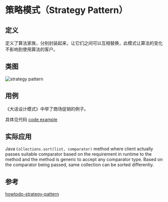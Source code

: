 
# 策略模式（Strategy Pattern）

## 定义
 
定义了算法家族，分别封装起来，让它们之间可以互相替换，此模式让算法的变化不影响到使用算法的客户。
 
## 类图

![strategy pattern](https://gitee.com/gdhu/testtingop/raw/master/2019-12-10_031.jpg)

## 用例

《大话设计模式》中举了商场促销的例子。

具体见代码 [code example](./code/u002)

## 实际应用

Java `Collections.sort(list, comparator)` method where client actually passes suitable 
comparator based on the requirement in runtime to the method and the method is generic to accept any comparator type. 
Based on the comparator being passed, same collection can be sorted differently.

## 参考

[howtodo-strategy-pattern](https://howtodoinjava.com/design-patterns/behavioral/strategy-design-pattern/)